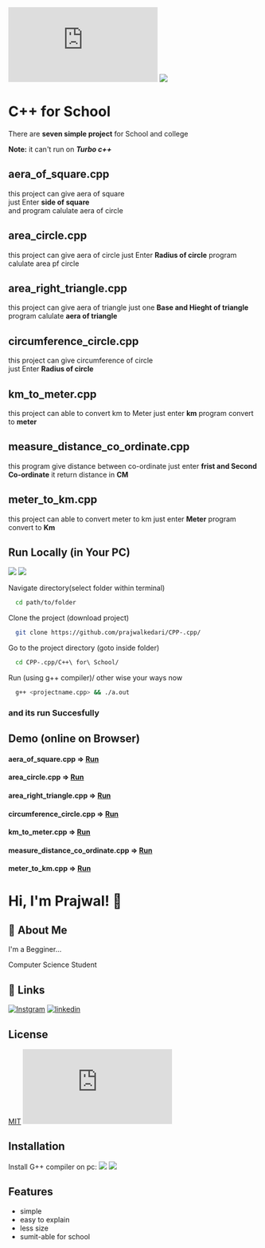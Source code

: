 
![GitHub last commit](https://img.shields.io/github/last-commit/prajwalkedari/CPP-.cpp?style=plastic) ![](https://camo.githubusercontent.com/121f5000155889c0642b8a6b2a33a7f5fbe5c32d9133dac405ac269da15fcf94/68747470733a2f2f696d672e736869656c64732e696f2f62616467652f432532422532422d3030353939433f7374796c653d666f722d7468652d6261646765266c6f676f3d63253242253242266c6f676f436f6c6f723d7768697465)
# C++ for School

   There are **seven simple project** for School and college 
   
   **Note:** it can't run on _**Turbo c++**_

## aera_of_square.cpp 
 this project can give aera of square  
  just Enter **side of square**  
  and program calulate aera of circle 
    
## area_circle.cpp 
  this project can give aera of circle 
  just Enter **Radius of circle**
  program calulate area pf circle 

## area_right_triangle.cpp

this project can give aera of triangle
just one **Base and Hieght of triangle**
program calulate **aera of triangle**
## circumference_circle.cpp 
this project can give circumference of circle  
just Enter **Radius of circle**
## km_to_meter.cpp
this project can able to convert  km to Meter
just enter **km**
program convert to **meter**
## measure_distance_co_ordinate.cpp
this program give distance between co-ordinate
just enter **frist and Second Co-ordinate**
it return distance in **CM**
## meter_to_km.cpp 
this project can able to convert  meter to km
  just enter **Meter**
  program convert to **Km**
## Run Locally (in Your PC)
![](https://img.shields.io/badge/Windows-0078D6?style=for-the-badge&logo=windows&logoColor=white) 
![](https://img.shields.io/badge/Linux-FCC624?style=for-the-badge&logo=linux&logoColor=black)

Navigate directory(select folder within terminal)

```bash
  cd path/to/folder
```


Clone the project (download project)


```bash
  git clone https://github.com/prajwalkedari/CPP-.cpp/
```

Go to the project directory (goto inside folder)

```bash
  cd CPP-.cpp/C++\ for\ School/
```

Run (using g++ compiler)/ other wise your ways now
```bash
  g++ <projectname.cpp> && ./a.out
```

### and its run Succesfully

## Demo (online on Browser)


 #### aera_of_square.cpp => [Run](https://cpp.sh/5siaui)
 #### area_circle.cpp => [Run](http://cpp.sh/5jyphp)
 #### area_right_triangle.cpp => [Run](http://cpp.sh/7wxpg)
 #### circumference_circle.cpp => [Run](https://cpp.sh/6xkyy)
 #### km_to_meter.cpp => [Run](http://cpp.sh/4vo46n)
 #### measure_distance_co_ordinate.cpp => [Run](http://cpp.sh/7y67e)
 #### meter_to_km.cpp  => [Run](http://cpp.sh/84hgnr)
# Hi, I'm Prajwal! 👋
## 🚀 About Me
I'm a Begginer...

Computer Science  Student
  
## 🔗 Links
[![Instgram](https://img.shields.io/badge/Instagram-E4405F?style=for-the-badge&logo=instagram&logoColor=white)](https://instagram.com/prajwal.kedari)
[![linkedin](https://img.shields.io/badge/GitHub-100000?style=for-the-badge&logo=github&logoColor=white)](https://github.com/prajwalkedari)
## License

[MIT](https://github.com/prajwalkedari/CPP-.cpp/blob/main/LICENSE.txt)
[![](https://img.shields.io/github/license/prajwalkedari/CPP-.cpp?style=plastic)](https://github.com/prajwalkedari/CPP-.cpp/blob/main/LICENSE.txt)
  
## Installation

Install G++ compiler 
on pc:
![](https://img.shields.io/badge/Windows-0078D6?style=for-the-badge&logo=windows&logoColor=white) 
![](https://img.shields.io/badge/Linux-FCC624?style=for-the-badge&logo=linux&logoColor=black)

## Features

- simple 
- easy to explain
- less size
- sumit-able for school

  
